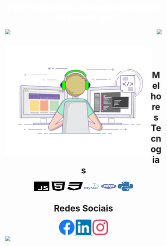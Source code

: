 ## <h1 align="center" style="color:white">Perfil normal de um mero admirador da tecnologia</h1>

<div>
  
  <img  height="180em" src="https://github-readme-stats.vercel.app/api?username=Kabaljr&show_icons=true&theme=great-gatsby&include_all_commits=true&count_private=true"/>
  <img align="right" height="130em" src="https://github-readme-stats.vercel.app/api/top-langs/?username=Kabaljr&layout=compact&langs_count=16&theme=great-gatsby"/>
</div>
<br>

<div  align="center"> 
  <div style="display: inline_block"><br>
    <img align="left" height="350" alt="coding-time" src="https://github.com/Kabaljr/Kabaljr/blob/main/cody.gif">
    <h1 align="center">Melhores Tecnogias</h1>
    <img align="center" height="30" width="50" alt="js-icon"  src="javascript.svg">
    <img align="center" height="30" width="50" alt="html-icon" src="html-five.svg">
    <img align="center" height="30" width="50" alt="css-icon" src="css3.svg">
    <img align="center" height="30" width="50" alt="Mysql-icon" src="mysql.svg">
    <img align="center" height="30" width="50" alt="php-icon" src="php.svg">
    <img align="center" height="30" width="50" alt="python-icon" src="python.svg">
   </div>
 </div>

<h1 align="center">Redes Sociais</h1>
  <div align="center">
    <a href = "https://www.facebook.com/RobertoPauloJr">
      <img width="50" src="facebook.svg">
    </a>
    <a href = "https://www.linkedin.com/in/robertopaulojr/">
      <img width="50" src="linkedin.svg">
    </a>
    <a href = "https://www.instagram.com/roberto_paulojr/">
      <img width="50" src="instagram.svg" style="margin-right: 40">
    </a>
  </div>
<img align="center "src="https://github.com/LuigiGF/LuigiGF/blob/output/github-contribution-grid-snake.svg">
